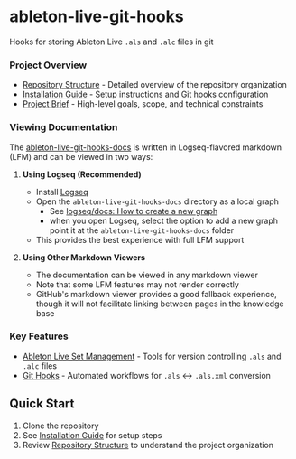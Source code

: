 # ableton-live-git-hooks
Hooks for storing Ableton Live `.als` and `.alc` files in git

### Project Overview
- [Repository Structure](ableton-live-git-hooks-docs/pages/Repo___Directory___Structure.md) - Detailed overview of the repository organization
- [Installation Guide](ableton-live-git-hooks-docs/pages/Installation.md) - Setup instructions and Git hooks configuration
- [Project Brief](ableton-live-git-hooks-docs/pages/Project___Brief.md) - High-level goals, scope, and technical constraints

### Viewing Documentation
The [ableton-live-git-hooks-docs](ableton-live-git-hooks-docs/pages/About.md) is written in Logseq-flavored markdown (LFM) and can be viewed in two ways:

1. **Using Logseq (Recommended)**
   - Install [Logseq](https://logseq.com/)
   - Open the `ableton-live-git-hooks-docs` directory as a local graph
     - See [logseq/docs: How to create a new graph](https://docs.logseq.com/#/page/how%20to%20create%20a%20new%20graph)
     - when you open Logseq, select the option to add a new graph point it at the `ableton-live-git-hooks-docs` folder
   - This provides the best experience with full LFM support

2. **Using Other Markdown Viewers**
   - The documentation can be viewed in any markdown viewer
   - Note that some LFM features may not render correctly
   - GitHub's markdown viewer provides a good fallback experience, though it will not facilitate linking between pages in the knowledge base

### Key Features
- [Ableton Live Set Management](ableton-live-git-hooks-docs/pages/Ableton___Live___Git.md) - Tools for version controlling `.als` and `.alc` files
- [Git Hooks](ableton-live-git-hooks-docs/pages/Git___Hooks.md) - Automated workflows for `.als` ↔ `.als.xml` conversion

## Quick Start

1. Clone the repository
2. See [Installation Guide](ableton-live-git-hooks-docs/pages/Installation.md) for setup steps
3. Review [Repository Structure](ableton-live-git-hooks-docs/pages/Repo___Directory___Structure.md) to understand the project organization
